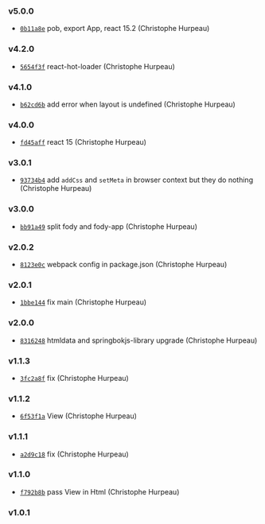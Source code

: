 ### v5.0.0

- [`0b11a8e`](https://github.com/turacojs/fody/commit/0b11a8e3fd2b8fe14c9ba751c90fdd8bfad54683) pob, export App, react 15.2 (Christophe Hurpeau)

### v4.2.0

- [`5654f3f`](https://github.com/turacojs/fody/commit/5654f3f3145d20164fe5bdcf4559af72c587bb06) react-hot-loader (Christophe Hurpeau)

### v4.1.0

- [`b62cd6b`](https://github.com/turacojs/fody/commit/b62cd6bf0a4e2c9b70bf866efd5a2fc2602e3cec) add error when layout is undefined (Christophe Hurpeau)

### v4.0.0

- [`fd45aff`](https://github.com/turacojs/fody/commit/fd45aff0475d683f56f90b06522c433810fd2524) react 15 (Christophe Hurpeau)

### v3.0.1

- [`93734b4`](https://github.com/turacojs/fody/commit/93734b429ecbe57b869ebe3da303e58cb784c56e) add `addCss` and `setMeta` in browser context but they do nothing (Christophe Hurpeau)

### v3.0.0

- [`bb91a49`](https://github.com/turacojs/fody/commit/bb91a49ee4bed3d0596cb68a2d8c75fc8fe4f6a2) split fody and fody-app (Christophe Hurpeau)

### v2.0.2

- [`8123e0c`](https://github.com/turacojs/fody/commit/8123e0cc983869bab39dfd0cfaae0de110067c66) webpack config in package.json (Christophe Hurpeau)

### v2.0.1

- [`1bbe144`](https://github.com/turacojs/fody/commit/1bbe14447cf164263577e0c0b8beb5dd33a56c2c) fix main (Christophe Hurpeau)


### v2.0.0

- [`8316248`](https://github.com/turacojs/fody/commit/8316248b9a73507e67cec86c1c26bf969a0431dc) htmldata and springbokjs-library upgrade (Christophe Hurpeau)

### v1.1.3

- [`3fc2a8f`](https://github.com/turacojs/fody/commit/3fc2a8f045947ae4a1fefb00a766c3c9b34cc950) fix (Christophe Hurpeau)

### v1.1.2

- [`6f53f1a`](https://github.com/turacojs/fody/commit/6f53f1a1d6a073fd271fbb17d674a57fe9b9daf3) View (Christophe Hurpeau)

### v1.1.1

- [`a2d9c18`](https://github.com/turacojs/fody/commit/a2d9c1864f529cdd9306654a00953a4c8b8ff173) fix (Christophe Hurpeau)

### v1.1.0

- [`f792b8b`](https://github.com/turacojs/fody/commit/f792b8b3a58d0ce3469a07def91e84218656583d) pass View in Html (Christophe Hurpeau)

### v1.0.1
